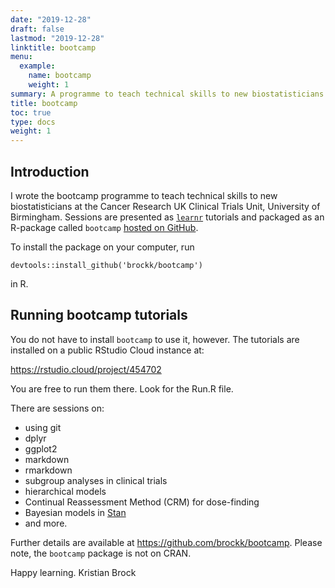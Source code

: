 ```yaml
---
date: "2019-12-28"
draft: false
lastmod: "2019-12-28"
linktitle: bootcamp
menu:
  example:
    name: bootcamp
    weight: 1
summary: A programme to teach technical skills to new biostatisticians at the Cancer Research UK Clinical Trials Unit, University of Birmingham. Sessions are presented as learnr tutorials.
title: bootcamp
toc: true
type: docs
weight: 1
---
```


## Introduction
I wrote the bootcamp programme to teach technical skills to new biostatisticians at the Cancer Research UK Clinical Trials Unit, University of Birmingham. 
Sessions are presented as [`learnr`](https://rstudio.github.io/learnr/) tutorials and packaged as an R-package called `bootcamp` [hosted on GitHub](https://github.com/brockk/bootcamp).

To install the package on your computer, run 

`devtools::install_github('brockk/bootcamp')`

in R.

## Running bootcamp tutorials
You do not have to install `bootcamp` to use it, however.
The tutorials are installed on a public RStudio Cloud instance at:

https://rstudio.cloud/project/454702

You are free to run them there. 
Look for the Run.R file.

There are sessions on:

* using git
* dplyr
* ggplot2
* markdown
* rmarkdown
* subgroup analyses in clinical trials
* hierarchical models
* Continual Reassessment Method (CRM) for dose-finding
* Bayesian models in [Stan](https://mc-stan.org/)
* and more.

Further details are available at https://github.com/brockk/bootcamp.
Please note, the `bootcamp` package is not on CRAN.

Happy learning.
Kristian Brock
